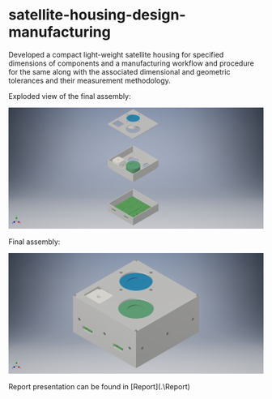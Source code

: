 # satellite-housing-design-manufacturing
Developed a compact light-weight satellite housing for specified dimensions of components and a manufacturing workflow and procedure for the same along with the associated dimensional and geometric tolerances and their measurement methodology.

Exploded view of the final assembly:

![exploded assembly](pics\Assembly_exploded.jpg)



Final assembly:

![assembly](pics\Assembly.jpg)

Report presentation can be found in [Report](.\Report\)

